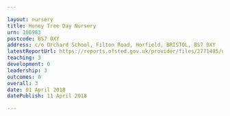 ```yaml
---

layout: nursery
title: Honey Tree Day Nursery
urn: 106983
postcode: BS7 0XY
address: c/o Orchard School, Filton Road, Horfield, BRISTOL, BS7 0XY
latestReportUrl: https://reports.ofsted.gov.uk/provider/files/2771485/urn/106983.pdf
teaching: 3
development: 0
leadership: 3
outcomes: 0
overall: 3
date: 01 April 2018 
datePublish: 11 April 2018

---
```


